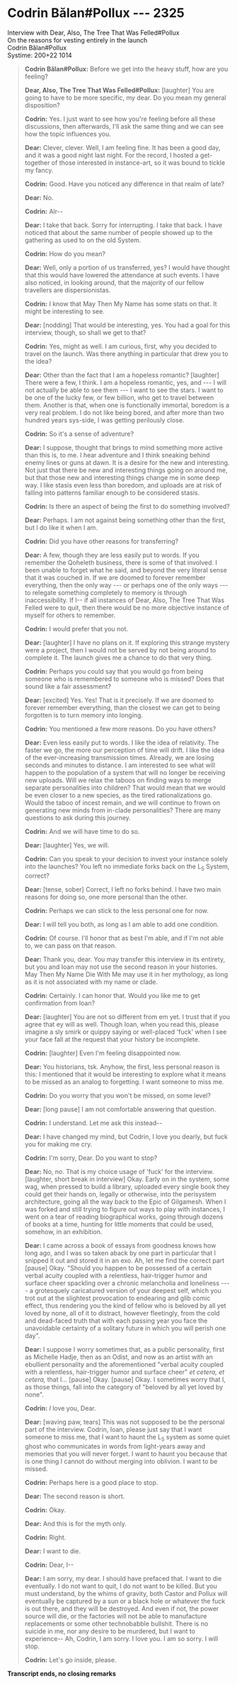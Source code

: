 # Codrin Bălan#Pollux --- 2325

Interview with Dear, Also, The Tree That Was Felled#Pollux  
On the reasons for vesting entirely in the launch  
Codrin Bălan#Pollux  
Systime: 200+22 1014

> **Codrin Bălan#Pollux:** Before we get into the heavy stuff, how are you feeling?
> 
> **Dear, Also, The Tree That Was Felled#Pollux:** [laughter] You are going to have to be more specific, my dear. Do you mean my general disposition?
> 
> **Codrin:** Yes. I just want to see how you're feeling before all these discussions, then afterwards, I'll ask the same thing and we can see how the topic influences you.
> 
> **Dear:** Clever, clever. Well, I am feeling fine. It has been a good day, and it was a good night last night. For the record, I hosted a get-together of those interested in instance-art, so it was bound to tickle my fancy.
> 
> **Codrin:** Good. Have you noticed any difference in that realm of late?
> 
> **Dear:** No.
> 
> **Codrin:** Alr--
> 
> **Dear:** I take that back. Sorry for interrupting. I take that back. I have noticed that about the same number of people showed up to the gathering as used to on the old System.
> 
> **Codrin:** How do you mean?
> 
> **Dear:** Well, only a portion of us transferred, yes? I would have thought that this would have lowered the attendance at such events. I have also noticed, in looking around, that the majority of our fellow travellers are dispersionistas.
> 
> **Codrin:** I know that May Then My Name has some stats on that. It might be interesting to see.
> 
> **Dear:** [nodding] That would be interesting, yes. You had a goal for this interview, though, so shall we get to that?
> 
> **Codrin:** Yes, might as well. I am curious, first, why you decided to travel on the launch. Was there anything in particular that drew you to the idea?
> 
> **Dear:** Other than the fact that I am a hopeless romantic? [laughter] There were a few, I think. I am a hopeless romantic, yes, and --- I will not actually be able to see them --- I want to see the stars. I want to be one of the lucky few, or few billion, who get to travel between them. Another is that, when one is functionally immortal, boredom is a very real problem. I do not like being bored, and after more than two hundred years sys-side, I was getting perilously close.
> 
> **Codrin:** So it's a sense of adventure?
> 
> **Dear:** I suppose, thought that brings to mind something more active than this is, to me. I hear adventure and I think sneaking behind enemy lines or guns at dawn. It is a desire for the new and interesting. Not just that there be new and interesting things going on around me, but that those new and interesting things change me in some deep way. I like stasis even less than boredom, and uploads are at risk of falling into patterns familiar enough to be considered stasis.
> 
> **Codrin:** Is there an aspect of being the first to do something involved?
> 
> **Dear:** Perhaps. I am not against being something other than the first, but I do like it when I am.
> 
> **Codrin:** Did you have other reasons for transferring?
> 
> **Dear:** A few, though they are less easily put to words. If you remember the Qoheleth business, there is some of that involved. I been unable to forget what he said, and beyond the very literal sense that it was couched in. If we are doomed to forever remember everything, then the only way --- or perhaps one of the only ways --- to relegate something completely to memory is through inaccessibility. If I-- if all instances of Dear, Also, The Tree That Was Felled were to quit, then there would be no more objective instance of myself for others to remember.
> 
> **Codrin:** I would prefer that you not.
> 
> **Dear:** [laughter] I have no plans on it. If exploring this strange mystery were a project, then I would not be served by not being around to complete it. The launch gives me a chance to do that very thing.
> 
> **Codrin:** Perhaps you could say that you would go from being someone who is remembered to someone who is missed? Does that sound like a fair assessment?
> 
> **Dear:** [excited] Yes. Yes! That is it precisely. If we are doomed to forever remember everything, than the closest we can get to being forgotten is to turn memory into longing.
> 
> **Codrin:** You mentioned a few more reasons. Do you have others?
> 
> **Dear:** Even less easily put to words. I like the idea of relativity. The faster we go, the more our perception of time will drift. I like the idea of the ever-increasing transmission times. Already, we are losing seconds and minutes to distance. I am interested to see what will happen to the population of a system that will no longer be receiving new uploads. Will we relax the taboos on finding ways to merge separate personalities into children? That would mean that we would be even closer to a new species, as the tired rationalizations go. Would the taboo of incest remain, and we will continue to frown on generating new minds from in-clade personalities? There are many questions to ask during this journey.
> 
> **Codrin:** And we will have time to do so.
> 
> **Dear:** [laughter] Yes, we will.
> 
> **Codrin:** Can you speak to your decision to invest your instance solely into the launches? You left no immediate forks back on the L<sub>5</sub> System, correct?
> 
> **Dear:** [tense, sober] Correct, I left no forks behind. I have two main reasons for doing so, one more personal than the other.
> 
> **Codrin:** Perhaps we can stick to the less personal one for now.
> 
> **Dear:** I will tell you both, as long as I am able to add one condition.
> 
> **Codrin:** Of course. I'll honor that as best I'm able, and if I'm not able to, we can pass on that reason.
> 
> **Dear:** Thank you, dear. You may transfer this interview in its entirety, but you and Ioan may not use the second reason in your histories. May Then My Name Die With Me may use it in her mythology, as long as it is not associated with my name or clade.
> 
> **Codrin:** Certainly. I can honor that. Would you like me to get confirmation from Ioan?
> 
> **Dear:** [laughter] You are not so different from em yet. I trust that if you agree that ey will as well. Though Ioan, when you read this, please imagine a sly smirk or quippy saying or well-placed 'fuck' when I see your face fall at the request that your history be incomplete.
> 
> **Codrin:** [laughter] Even I'm feeling disappointed now.
> 
> **Dear:** You historians, tsk. Anyhow, the first, less personal reason is this: I mentioned that it would be interesting to explore what it means to be missed as an analog to forgetting. I want someone to miss me.
> 
> **Codrin:** Do you worry that you won't be missed, on some level?
> 
> **Dear:** [long pause] I am not comfortable answering that question.
> 
> **Codrin:** I understand. Let me ask this instead--
> 
> **Dear:** I have changed my mind, but Codrin, I love you dearly, but fuck you for making me cry.
> 
> **Codrin:** I'm sorry, Dear. Do you want to stop?
> 
> **Dear:** No, no. That is my choice usage of 'fuck' for the interview. [laughter, short break in interview] Okay. Early on in the system, some wag, when pressed to build a library, uploaded every single book they could get their hands on, legally or otherwise, into the perisystem architecture, going all the way back to the Epic of Gilgamesh. When I was forked and still trying to figure out ways to play with instances, I went on a tear of reading biographical works, going through dozens of books at a time, hunting for little moments that could be used, somehow, in an exhibition.
> 
> **Dear:** I came across a book of essays from goodness knows how long ago, and I was so taken aback by one part in particular that I snipped it out and stored it in an exo. Ah, let me find the correct part [pause] Okay. "Should you happen to be possessed of a certain verbal acuity coupled with a relentless, hair-trigger humor and surface cheer spackling over a chronic melancholia and loneliness ---- a grotesquely caricatured version of your deepest self, which you trot out at the slightest provocation to endearing and glib comic effect, thus rendering you the kind of fellow who is beloved by all yet loved by none, all of it to distract, however fleetingly, from the cold and dead-faced truth that with each passing year you face the unavoidable certainty of a solitary future in which you will perish one day".
> 
> **Dear:** I suppose I worry sometimes that, as a public personality, first as Michelle Hadje, then as an Odist, and now as an artist with an ebullient personality and the aforementioned "verbal acuity coupled with a relentless, hair-trigger humor and surface cheer" *et cetera, et cetera,* that I... [pause] Okay. [pause] Okay. I sometimes worry that I, as those things, fall into the category of "beloved by all yet loved by none".
> 
> **Codrin:** *I* love you, Dear.
> 
> **Dear:** [waving paw, tears] This was not supposed to be the personal part of the interview. Codrin, Ioan, please just say that I want someone to miss me, that I want to haunt the L<sub>5</sub> system as some quiet ghost who communicates in words from light-years away and memories that you will never forget. I want to haunt you because that is one thing I cannot do without merging into oblivion. I want to be missed.
> 
> **Codrin:** Perhaps here is a good place to stop.
> 
> **Dear:** The second reason is short.
> 
> **Codrin:** Okay.
> 
> **Dear:** And this is for the myth only.
> 
> **Codrin:** Right.
> 
> **Dear:** I want to die.
> 
> **Codrin:** Dear, I--
> 
> **Dear:** I am sorry, my dear. I should have prefaced that. I want to die eventually. I do not want to quit, I do not want to be killed. But you must understand, by the whims of gravity, both Castor and Pollux will eventually be captured by a sun or a black hole or whatever the fuck is out there, and they will be destroyed. And even if not, the power source will die, or the factories will not be able to manufacture replacements or some other technobabble bullshit. There is no suicide in me, nor any desire to be murdered, but I want to experience-- Ah, Codrin, I am sorry. I love you. I am so sorry. I will stop.
> 
> **Codrin:** Let's go inside, please.

**Transcript ends, no closing remarks**
